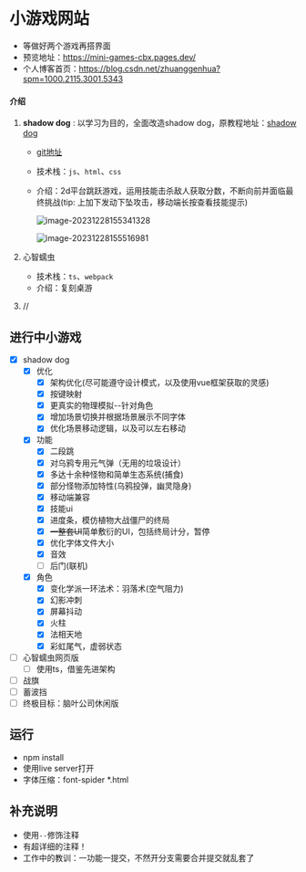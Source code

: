 # 小游戏网站

+ 等做好两个游戏再搭界面
+ 预览地址：https://mini-games-cbx.pages.dev/
+ 个人博客首页：https://blog.csdn.net/zhuanggenhua?spm=1000.2115.3001.5343

#### 介绍
1. **shadow dog** : 以学习为目的，全面改造shadow dog，原教程地址：[shadow dog](https://www.youtube.com/c/Frankslaboratory)

   + [git地址](https://github.com/zhanggenhua/mini-games)

   + 技术栈：`js`、`html`、`css`

   + 介绍：2d平台跳跃游戏，运用技能击杀敌人获取分数，不断向前并面临最终挑战(tip: 上加下发动下坠攻击，移动端长按查看技能提示)

     ![image-20231228155341328](C:\Users\Admin\Desktop\zgh-temp\test\gtest\mini-games\readme.assets\image-20231228155341328.png)

     ![image-20231228155516981](C:\Users\Admin\Desktop\zgh-temp\test\gtest\mini-games\readme.assets\image-20231228155516981.png)

2. 心智蠕虫
   + 技术栈：`ts`、`webpack`
   + 介绍：复刻桌游
3. //

## 进行中小游戏
- [x] shadow dog
  - [x] 优化
    - [x] 架构优化(尽可能遵守设计模式，以及使用vue框架获取的灵感)
    - [x] 按键映射
    - [x] 更真实的物理模拟--针对角色
    - [x] 增加场景切换并根据场景展示不同字体
    - [x] 优化场景移动逻辑，以及可以左右移动
  - [x] 功能
    - [x] 二段跳
    - [x] 对乌鸦专用元气弹（无用的垃圾设计）
    - [x] 多达十余种怪物和简单生态系统(捕食)
    - [x] 部分怪物添加特性(乌鸦投弹，幽灵隐身)
    - [x] 移动端兼容
    - [x] 技能ui
    - [x] 进度条，模仿植物大战僵尸的终局
    - [x] ~~一整套UI~~简单敷衍的UI，包括终局计分，暂停
    - [x] 优化字体文件大小
    - [x] 音效
    - [ ] 后门(联机)
  - [x] 角色
    - [x] 变化学派一环法术：羽落术(空气阻力)
    - [x] 幻影冲刺
    - [x] 屏幕抖动
    - [x] 火柱
    - [x] 法相天地
    - [x] 彩虹尾气，虚弱状态
- [ ] 心智蠕虫网页版
  - [ ] 使用ts，借鉴先进架构
- [ ] 战旗
- [ ] 蓄波挡
- [ ] 终极目标：脑叶公司休闲版

## 运行
+ npm install
+ 使用live server打开
+ 字体压缩：font-spider *.html

## 补充说明
+ 使用`--`修饰注释
+ 有超详细的注释！
+ 工作中的教训：一功能一提交，不然开分支需要合并提交就乱套了
